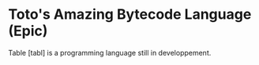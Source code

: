 
# Toto's Amazing Bytecode Language (Epic)

Table [tabl] is a programming language still in developpement.
